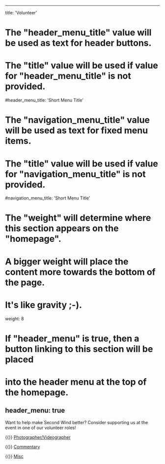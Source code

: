 
---
title: 'Volunteer'

# The "header_menu_title" value will be used as text for header buttons.
# The "title" value will be used if value for "header_menu_title" is not provided.
#header_menu_title: 'Short Menu Title'

# The "navigation_menu_title" value will be used as text for fixed menu items.
# The "title" value will be used if value for "navigation_menu_title" is not provided.
#navigation_menu_title: 'Short Menu Title'

# The "weight" will determine where this section appears on the "homepage".
# A bigger weight will place the content more towards the bottom of the page.
# It's like gravity ;-).
weight: 8

# If "header_menu" is true, then a button linking to this section will be placed
# into the header menu at the top of the homepage.
header_menu: true
---

Want to help make Second Wind better? Consider supporting us at the event in one of our volunteer roles!

{{<icon class="fa fa-camera">}} [Photographer/Videographer](https://forms.gle/qmSKFzCZ6unWMRET6)

{{<icon class="fa fa-microphone">}} [Commentary](https://forms.gle/1Z7e1Qefw49f24e56)

{{<icon class="fa fa-users">}} [Misc](https://forms.gle/2xT33Fy9KBKMRczN9)

